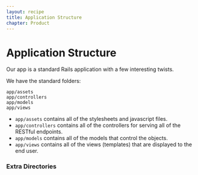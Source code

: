```yaml
---
layout: recipe
title: Application Structure
chapter: Product
---
```


# Application Structure

Our app is a standard Rails application with a few interesting twists.

We have the standard folders:

    app/assets
    app/controllers
    app/models
    app/views

* `app/assets` contains all of the stylesheets and javascript files.
* `app/controllers` contains all of the controllers for serving all of the RESTful endpoints.
* `app/models` contains all of the models that control the objects.
* `app/views` contains all of the views (templates) that are displayed to the end user.

### Extra Directories


